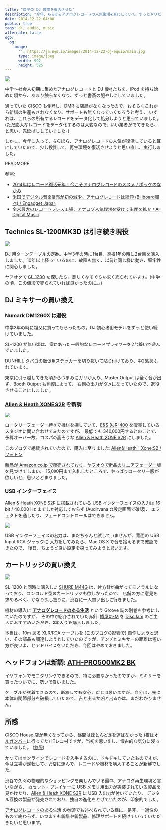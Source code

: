 ```yaml
---
title: "自宅の DJ 環境を復活させた"
description: "今年、ちらほらアナログレコードの人気復活を耳にしていて、ずっとやりたかった自宅の DJ 環境の復活をしました。"
date: 2014-12-22 04:00
public: true
tags: dj, audio, music
alternate: false
ogp:
  og:
    image:
      '': https://ja.ngs.io/images/2014-12-22-dj-equip/main.jpg
      type: image/jpeg
      width: 992
      height: 525
---
```


![](2014-12-22-dj-equip/main.jpg)

中学〜社会人初期に集めたアナログレコードと DJ 機材たちを、iPod を持ち始めた頃から、あまり触らなくなり、ずっと書斎の肥やしにしていました。

通っていた CISCO も倒産し、DMR も店舗がなくなったので、おそらくこれから新譜の生産もされなくなり、サポートも無くなっていくだろうと考え、
いずれは、これらの所有するレコードをデータ化して処分しようと思っていました。
(ただ膨大なレコードをデータ化するのは大変なので、いい業者がでてきたら、と思い、先延ばししていました。)

しかし、今年に入って、ちらほら、アナログレコードの人気が復活していると耳にしていたので、少し投資して、再生環境を復活させようと思い直し、実行しました。

READMORE

参照:

- [2014年はレコード復活元年！今こそアナログレコードのススメ / ポッケのなかみ](http://www.pocke.co.jp/blog/private/record-no-susume/)
- [米国でデジタル音楽販売が初の減少。アナログレコードは続伸 (Billboard調べ) / Engadget Japan](http://japanese.engadget.com/2014/01/04/digitalmusic/)
- [全米最大のレコードプレス工場、アナログ人気復活を受けて生産を拡充 / All Digital Music](http://jaykogami.com/2014/05/7343.html)

## Technics SL-1200MK3D は引き続き現役

![](2014-12-22-dj-equip/sl-1200.jpg)

DJ 用ターンテーブルの定番。中学3年の時に1台目、高校1年の時に2台目を購入しました。10年以上経っているのに、故障も無く、以前と同じ様に動き、堅牢性に関心しました。

ヤフオクで [SL-1200] を探したら、悲しくなるぐらい安く売られています。(中学の頃、この値段で売られていれば良かったのに。。)

## DJ ミキサーの買い換え

### Numark DM1260X は退役

中学2年の時に祖父に買ってもらったもの。DJ 初心者用モデルをずっと使い続けていました。

SL-1200 が無い頃は、家にあった一般的なレコードプレイヤーを2台繋いで遊んでいました。

DUNHILL タバコの販促用ステッカーを切り抜いて貼り付けており、中2感あふれています。

東京に引っ越してきた頃からつまみにガリが入り、Master Output は全く音が出ず、Booth Output も角度によって、
右側の出力がダメになっていたので、退役させることにしました。

### [Allen & Heath XONE S2R] を新調

![](2014-12-22-dj-equip/xone-s2.jpg)

ロータリーフェーダー縛りで機材を探していて、[E&S DJR-400] を販売しているスタジオに問い合わせてみたのですが、
最低でも 340,000円するとのことで、予算オーバー故、コスパの高そうな [Allen & Heath XONE S2R] にしました。

このブログで絶賛されていたので、購入に至りました: [Allen&Heath　Xone:S2 / フォトン](http://photonz.exblog.jp/19437769/)

[新品が Amazon.co.jp で販売されており][Allen & Heath XONE S2R]、[ヤフオクで新品のリニアフェーダー版]を見つけてしまい、
15,000円まで入札したところで、やっぱりロータリー版が欲しいと、思いとどまりました。

### USB インターフェイス

[Allen & Heath XONE S2R] に搭載されている USB インターフェイスの入力は 16 bit / 48,000 Hz までしか対応しておらず (Audirvana の設定画面で確認)、
エフェクトを通したり、フェードコントロールはできません。

![](2014-12-22-dj-equip/audirvana.png)

USB インターフェイスの出力は、まだちゃんと試していませんが、背面の USB Input RCA ジャックに 入力をしてみたら、Mac OS X で音を拾えるまで確認できたので、
後日、ちょうど良い設定を探ってみようと思います。

## カートリッジの買い換え

![](2014-12-22-dj-equip/m01.jpg)

SL-1200 と同時に購入した [SHURE M44G] は、片方針が曲がってモノラルになっており、コンコルド型のカートリッジも欲しかったので、
店舗の方に意見を求めるべく、かなり久し振りに、渋谷に一人買い出しに行きました。

機材の導入に **[アナログレコードのある生活]** という Groove 誌の別巻を参考にしていたのですが、
その中で紹介されていた赤針: [樽屋01-M] を [DiscJam] のご主人におすすめいただき、2本入りを購入しました。

本当は、10m ある XLR/RCA ケーブルを ([このブログの影響で](http://loveez.blog109.fc2.com/blog-entry-937.html)) 自作しようと思い、その部品も調達しようとしていたのですが、アンプとミキサーの距離は短い方が良いよ、とアドバイスをいただき、今回はやめておきました。

## ヘッドフォンは新調: [ATH-PRO500MK2 BK]

イヤフォンでモニタリングできるので、特に必要なかったのですが、ミキサーを買ったついでに、勢いで買いました。

ケーブルが脱着できるので、断線しても安心、だとは思いますが、自分は、先に本体の関節部分を破損していたので、吉と出るか凶と出るかは、まだわかりません。

## 所感

CISCO House 店が無くなってから、昼間はほとんど足を運ばなかった (夜は[オルガンバー]に行ってた) 旧レコ村ですが、当初を思い出し、懐古的な気分に浸っていました。
([参照](http://blogs.yahoo.co.jp/nextrecordsjapan/62208987.html))

かつてはオンラインでレコードを入手するのに、ドキドキしていたものですが、今は立場が逆転して、お店に運んで、レコードや機材を購入することが新鮮でした。

渋谷で久々の物理的なショッピングを楽しんでいる最中、アナログ再生環境と言いながら、
[カセット・プレイヤーに USB メモリ用出力が実装されている製品][400-MEDI007]を見かけたり、[Allen & Heath XONE S2R] に USB 入出力が付いていたり、
デジタル互換の製品が発売されており、独自の進化をとげていたのが、印象的でした。

[アナログレコードのある生活] の巻頭でも述べられている様に、是非、一過性のもので終わらず、いつまでも新譜や新製品、修理サポートを続けていっていただきたいと思います。

<br><br><br>

<script> window.setupAmazonWidget('関連商品') </script>
<script src='https://wms-fe.amazon-adsystem.com/20070822/JP/js/AmazonWidgets.js'></script>


[ヤフオクで新品のリニアフェーダー版]: http://page11.auctions.yahoo.co.jp/jp/auction/n138464133
[Allen & Heath XONE S2R]: http://www.amazon.co.jp/gp/product/B004SGDYRS/ref=as_li_ss_tl?ie=UTF8&camp=247&creative=7399&creativeASIN=B004SGDYRS&linkCode=as2&tag=atsushnagased-22
[SL-1200]: http://auctions.search.yahoo.co.jp/search?auccat=&p=SL-1200&tab_ex=commerce&ei=UTF-8&fr=auc_item
[E&S DJR-400]: http://www.electronique-spectacle.com/djr400.php
[アナログレコードのある生活]: http://www.amazon.co.jp/gp/product/4845625350/ref=as_li_ss_tl?ie=UTF8&camp=247&creative=7399&creativeASIN=4845625350&linkCode=as2&tag=atsushnagased-22
[SHURE M44G]: http://www.amazon.co.jp/gp/product/B0002BG13W/ref=as_li_ss_tl?ie=UTF8&camp=247&creative=7399&creativeASIN=B0002BG13W&linkCode=as2&tag=atsushnagased-22
[樽屋01-M]: http://discjam.jp/?pid=77464767
[ATH-PRO500MK2 BK]: http://www.amazon.co.jp/gp/product/B005W2EXKO/ref=as_li_ss_tl?ie=UTF8&camp=247&creative=7399&creativeASIN=B005W2EXKO&linkCode=as2&tag=atsushnagased-22
[400-MEDI007]: http://www.amazon.co.jp/gp/product/B00GXXHGE6/ref=as_li_ss_tl?ie=UTF8&camp=247&creative=7399&creativeASIN=B00GXXHGE6&linkCode=as2&tag=atsushnagased-22
[オルガンバー]: http://www.organ-b.net/
[DiscJam]: http://discjam.jp/
